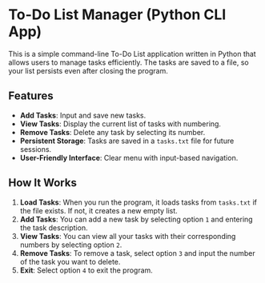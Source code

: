 # To-Do List Manager (Python CLI App)

This is a simple command-line To-Do List application written in Python that allows users to manage tasks efficiently. The tasks are saved to a file, so your list persists even after closing the program.

## Features

- **Add Tasks**: Input and save new tasks.
- **View Tasks**: Display the current list of tasks with numbering.
- **Remove Tasks**: Delete any task by selecting its number.
- **Persistent Storage**: Tasks are saved in a `tasks.txt` file for future sessions.
- **User-Friendly Interface**: Clear menu with input-based navigation.

## How It Works

1. **Load Tasks**: When you run the program, it loads tasks from `tasks.txt` if the file exists. If not, it creates a new empty list.
2. **Add Tasks**: You can add a new task by selecting option `1` and entering the task description.
3. **View Tasks**: You can view all your tasks with their corresponding numbers by selecting option `2`.
4. **Remove Tasks**: To remove a task, select option `3` and input the number of the task you want to delete.
5. **Exit**: Select option `4` to exit the program.
